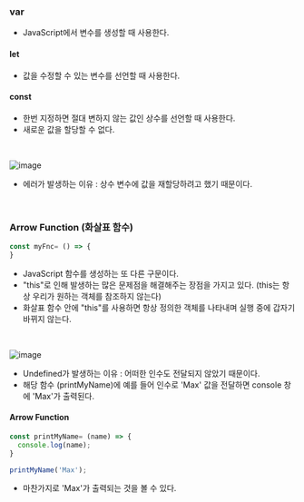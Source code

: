 ### var
- JavaScript에서 변수를 생성할 때 사용한다.

#### let
- 값을 수정할 수 있는 변수를 선언할 때 사용한다.

#### const
- 한번 지정하면 절대 변하지 않는 값인 상수를 선언할 때 사용한다.
- 새로운 값을 할당할 수 없다.

<br>

![image](https://user-images.githubusercontent.com/79950504/180605969-eb2acc46-9339-45cb-9c48-8597bca3c338.png)
- 에러가 발생하는 이유 : 상수 변수에 값을 재할당하려고 했기 때문이다.

<br>

### Arrow Function (화살표 함수)
```JavaScript
const myFnc= () => {
}
```
- JavaScript 함수를 생성하는 또 다른 구문이다.
- "this"로 인해 발생하는 많은 문제점을 해결해주는 장점을 가지고 있다. (this는 항상 우리가 원하는 객체를 참조하지 않는다)
- 화살표 함수 안에 "this"를 사용하면 항상 정의한 객체를 나타내며 실행 중에 갑자기 바뀌지 않는다.

<br>

![image](https://user-images.githubusercontent.com/79950504/180606233-20d09ff8-6b88-4d6f-83d8-e4f255315b56.png)
- Undefined가 발생하는 이유 : 어떠한 인수도 전달되지 않았기 때문이다.
- 해당 함수 (printMyName)에 예를 들어 인수로 'Max' 값을 전달하면 console 창에 'Max'가 출력된다.

#### Arrow Function
```JavaScript
const printMyName= (name) => {
  console.log(name);
}

printMyName('Max');
```
- 마찬가지로 'Max'가 출력되는 것을 볼 수 있다.
